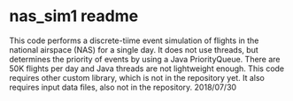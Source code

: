 # nas_sim1 readme

This code performs a discrete-tiime event simulation of flights in the national airspace (NAS) for a single day. It does not use threads, but determines the priority of events by using a Java PriorityQueue. There are 50K flights per day and Java threads are not lightweight enough. This code requires other custom library, which is not in the repository yet. It also requires input data files, also not in the repository. 
2018/07/30
